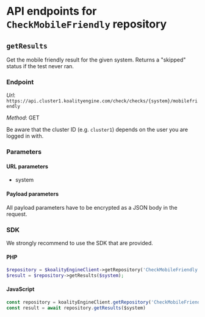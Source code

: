 # API endpoints for `CheckMobileFriendly` repository


## `getResults`

Get the mobile friendly result for the given system. Returns a &quot;skipped&quot; status if the test never ran.

### Endpoint

*Url*: ```https://api.cluster1.koalityengine.com/check/checks/{system}/mobilefriendly```

*Method*: GET

Be aware that the cluster ID (e.g. `cluster1`) depends on the user you are logged in with.

### Parameters

#### URL parameters
 - system

#### Payload parameters

All payload parameters have to be encrypted as a JSON body in the request.


### SDK

We strongly recommend to use the SDK that are provided.

#### PHP
```php
$repository = $koalityEngineClient->getRepository('CheckMobileFriendly');
$result = $repository->getResults($system);
```

#### JavaScript

```javascript
const repository = koalityEngineClient.getRepository('CheckMobileFriendly')
const result = await repository.getResults($system)
```

